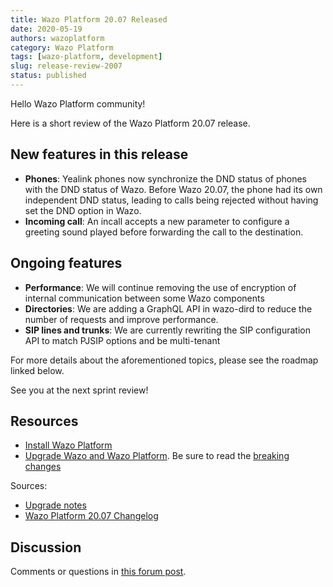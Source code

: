 ```yaml
---
title: Wazo Platform 20.07 Released
date: 2020-05-19
authors: wazoplatform
category: Wazo Platform
tags: [wazo-platform, development]
slug: release-review-2007
status: published
---
```


Hello Wazo Platform community!

Here is a short review of the Wazo Platform 20.07 release.

## New features in this release

- **Phones**: Yealink phones now synchronize the DND status of phones with the DND status of Wazo.
  Before Wazo 20.07, the phone had its own independent DND status, leading to calls being rejected
  without having set the DND option in Wazo.
- **Incoming call**: An incall accepts a new parameter to configure a greeting sound played before
  forwarding the call to the destination.

## Ongoing features

- **Performance**: We will continue removing the use of encryption of internal communication between
  some Wazo components
- **Directories**: We are adding a GraphQL API in wazo-dird to reduce the number of requests and
  improve performance.
- **SIP lines and trunks**: We are currently rewriting the SIP configuration API to match PJSIP
  options and be multi-tenant

For more details about the aforementioned topics, please see the roadmap linked below.

See you at the next sprint review!

<!-- truncate -->

## Resources

- [Install Wazo Platform](/uc-doc/installation)
- [Upgrade Wazo and Wazo Platform](/uc-doc/upgrade/). Be sure to read the [breaking changes](/uc-doc/upgrade/upgrade_notes#20-07)

Sources:

- [Upgrade notes](/uc-doc/upgrade/upgrade_notes#20-07)
- [Wazo Platform 20.07 Changelog](https://wazo-dev.atlassian.net/issues/?jql=project%3DWAZO%20AND%20fixVersion%3D20.07)

## Discussion

Comments or questions in [this forum post](https://wazo-platform.discourse.group/t/blog-wazo-platform-20-07-released).
